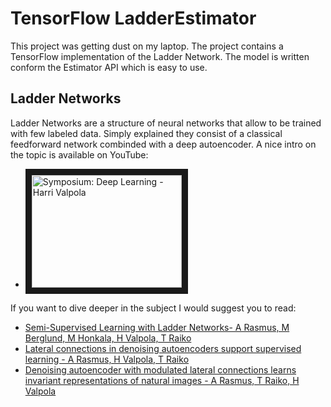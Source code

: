 # TensorFlow LadderEstimator
This project was getting dust on my laptop.
The project contains a TensorFlow implementation of the Ladder Network. The model is written conform the Estimator API which is easy to use.
## Ladder Networks
Ladder Networks are a structure of neural networks that allow to be trained with few labeled data. Simply explained they consist of a classical feedforward network combinded with a deep autoencoder.
A nice intro on the topic is available on YouTube: 
- <a href="http://www.youtube.com/watch?feature=player_embedded&v=ZlyqNiPFu2s
" target="_blank"><img src="http://img.youtube.com/vi/ZlyqNiPFu2s/0.jpg" 
alt="Symposium: Deep Learning - Harri Valpola" width="240" height="180" border="10" /></a>

If you want to dive deeper in the subject I would suggest you to read: 
- [Semi-Supervised Learning with Ladder Networks- A Rasmus, M Berglund, M Honkala, H Valpola, T Raiko](http://papers.nips.cc/paper/5947-semi-supervised-learning-with-ladder-networks.pdf)
- [Lateral connections in denoising autoencoders support supervised learning - A Rasmus, H Valpola, T Raiko](https://arxiv.org/pdf/1504.08215.pdf)
- [Denoising autoencoder with modulated lateral connections learns invariant representations of natural images - A Rasmus, T Raiko, H Valpola ](https://arxiv.org/pdf/1412.7210.pdf)
